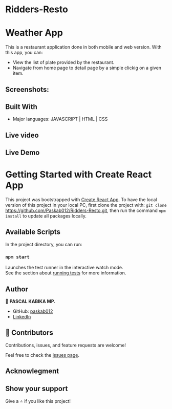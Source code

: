 # Ridders-Resto
# Weather App

This is a restaurant application done in both mobile and web version. With this app, you can:
- View the list of plate provided by the restaurant.
- Navigate from home page to detail page by a simple clickig on a given item.

## Screenshots: 

## Built With

- Major languages: JAVASCRIPT | HTML | CSS 

## Live video

## Live Demo

# Getting Started with Create React App

This project was bootstrapped with [Create React App](https://github.com/facebook/create-react-app).
To have the local version of this project in your local PC, first clone the project with: `git clone` https://github.com/Paskab012/Ridders-Resto.git,
then run the command `npm install` to update all packages locally.

## Available Scripts

In the project directory, you can run:

### `npm start`


Launches the test runner in the interactive watch mode.\
See the section about [running tests](https://facebook.github.io/create-react-app/docs/running-tests) for more information.

## Author
👤 **PASCAL KABIKA MP.**

- GitHub: [paskab012](https://github.com/KABIKA681?tab=overview&from=2021-12-01&to=2021-12-31)
- [LinkedIn](https://www.linkedin.com/in/pascal-kabika-443061220/)
## 🤝 Contributors

Contributions, issues, and feature requests are welcome!

Feel free to check the [issues page](https://github.com/Paskab012/Ridders-Resto/issues).

## Acknowlegment

## Show your support

Give a ⭐️ if you like this project!
